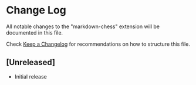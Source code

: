 # Change Log

All notable changes to the "markdown-chess" extension will be documented in this file.

Check [Keep a Changelog](http://keepachangelog.com/) for recommendations on how to structure this file.

## [Unreleased]

- Initial release